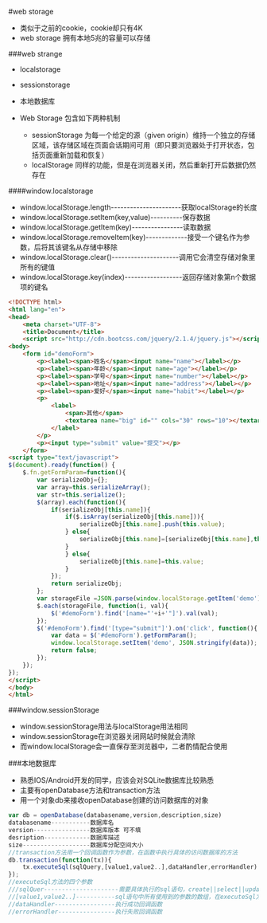 #web storage
* 类似于之前的cookie，cookie却只有4K
* web storage 拥有本地5兆的容量可以存储

###web strange
* localstorage
* sessionstorage
* 本地数据库

* Web Storage 包含如下两种机制
	* sessionStorage 为每一个给定的源（given origin）维持一个独立的存储区域，该存储区域在页面会话期间可用（即只要浏览器处于打开状态，包括页面重新加载和恢复）
	* localStorage 同样的功能，但是在浏览器关闭，然后重新打开后数据仍然存在

####window.localstorage
* window.localStorage.length----------------------获取localStorage的长度
* window.localStorage.setItem(key,value)----------保存数据
* window.localStorage.getItem(key)----------------读取数据
* window.localStorage.removeItem(key)-------------接受一个键名作为参数，后将其该键名从存储中移除
* window.localStorage.clear()---------------------调用它会清空存储对象里所有的键值
* window.localStorage.key(index)------------------返回存储对象第n个数据项的键名

```html
<!DOCTYPE html>
<html lang="en">
<head>
	<meta charset="UTF-8">
	<title>Document</title>
	<script src="http://cdn.bootcss.com/jquery/2.1.4/jquery.js"></script>
<body>
	<form id="demoForm">
		<p><label><span>姓名</span><input name="name"></label></p>
		<p><label><span>年龄</span><input name="age"></label></p>
		<p><label><span>学号</span><input name="number"></label></p>
		<p><label><span>地址</span><input name="address"></label></p>
		<p><label><span>爱好</span><input name="habit"></label></p>
		<p>
			<label>
				<span>其他</span>
				<textarea name="big" id="" cols="30" rows="10"></textarea>
			</label>
		</p>
		<p><input type="submit" value="提交"></p>
	</form>
<script type="text/javascript">
$(document).ready(function() {
	$.fn.getFormParam=function(){
		var serializeObj={};
		var array=this.serializeArray();
		var str=this.serialize();
		$(array).each(function(){
			if(serializeObj[this.name]){
				if($.isArray(serializeObj[this.name])){
					serializeObj[this.name].push(this.value);
				} else{
					serializeObj[this.name]=[serializeObj[this.name],this.value];
				}
				} else{
					serializeObj[this.name]=this.value;
				}
			});
			return serializeObj;
		};
		var storageFile =JSON.parse(window.localStorage.getItem('demo'));
		$.each(storageFile, function(i, val){
			$('#demoForm').find('[name="'+i+'"]').val(val);
		});
		$('#demoForm').find('[type="submit"]').on('click', function(){
			var data = $('#demoForm').getFormParam();
			window.localStorage.setItem('demo', JSON.stringify(data));
			return false;
		});
	});
});
</script>
</body>
</html>
```


###window.sessionStorage
* window.sessionStorage用法与localStorage用法相同
* window.sessionStorage在浏览器关闭网站时候就会清除
* 而window.localStorage会一直保存至浏览器中，二者酌情配合使用

###本地数据库
* 熟悉IOS/Android开发的同学，应该会对SQLite数据库比较熟悉
* 主要有openDatabase方法和transaction方法
* 用一个对象db来接收openDatabase创建的访问数据库的对象

```javascript
var db = openDatabase(databasename,version,description,size)
databasename-----------数据库名
version----------------数据库版本 可不填
desription-------------数据库描述
size-------------------数据库分配空间大小
//transaction方法用一个回调函数作为参数，在函数中执行具体的访问数据库的方法
db.transaction(function(tx)){
	tx.executeSql(sqlQuery,[value1,value2..],dataHandler,errorHandler)
});
//executeSql方法的四个参数
///sqlQuer---------------------需要具体执行的sql语句，create||select||update||delete
//[value1,value2..]-----------sql语句中所有使用到的参数的数组，在executeSql方法中，将sql语句中所要使用的参数先用“?”代替，然后依次将这些参数组成数组放在第二个参数中
//dataHandler-----------------执行成功回调函数
//errorHandler----------------执行失败回调函数
```
